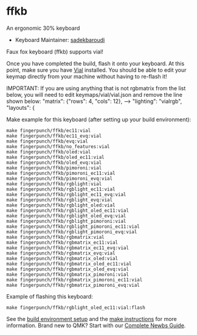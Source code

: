# ffkb

An ergonomic 30% keyboard

* Keyboard Maintainer: [sadekbaroudi](https://github.com/sadekbaroudi)

Faux fox keyboard (ffkb) supports vial!

Once you have completed the build, flash it onto your keyboard. At this point, make sure you have [Vial](https://get.vial.today/) installed. You should be able to edit your keymap directly from your machine without having to re-flash it!

IMPORTANT: If you are using anything that is not rgbmatrix from the list below, you will need to edit keymaps/vial/vial.json and remove the line shown below:
     "matrix": {"rows": 4, "cols": 12},
 --> "lighting": "vialrgb",
     "layouts": {

Make example for this keyboard (after setting up your build environment):

    make fingerpunch/ffkb/ec11:vial
    make fingerpunch/ffkb/ec11_evq:vial
    make fingerpunch/ffkb/evq:vial
    make fingerpunch/ffkb/no_features:vial
    make fingerpunch/ffkb/oled:vial
    make fingerpunch/ffkb/oled_ec11:vial
    make fingerpunch/ffkb/oled_evq:vial
    make fingerpunch/ffkb/pimoroni:vial
    make fingerpunch/ffkb/pimoroni_ec11:vial
    make fingerpunch/ffkb/pimoroni_evq:vial
    make fingerpunch/ffkb/rgblight:vial
    make fingerpunch/ffkb/rgblight_ec11:vial
    make fingerpunch/ffkb/rgblight_ec11_evq:vial
    make fingerpunch/ffkb/rgblight_evq:vial
    make fingerpunch/ffkb/rgblight_oled:vial
    make fingerpunch/ffkb/rgblight_oled_ec11:vial
    make fingerpunch/ffkb/rgblight_oled_evq:vial
    make fingerpunch/ffkb/rgblight_pimoroni:vial
    make fingerpunch/ffkb/rgblight_pimoroni_ec11:vial
    make fingerpunch/ffkb/rgblight_pimoroni_evq:vial
    make fingerpunch/ffkb/rgbmatrix:vial
    make fingerpunch/ffkb/rgbmatrix_ec11:vial
    make fingerpunch/ffkb/rgbmatrix_ec11_evq:vial
    make fingerpunch/ffkb/rgbmatrix_evq:vial
    make fingerpunch/ffkb/rgbmatrix_oled:vial
    make fingerpunch/ffkb/rgbmatrix_oled_ec11:vial
    make fingerpunch/ffkb/rgbmatrix_oled_evq:vial
    make fingerpunch/ffkb/rgbmatrix_pimoroni:vial
    make fingerpunch/ffkb/rgbmatrix_pimoroni_ec11:vial
    make fingerpunch/ffkb/rgbmatrix_pimoroni_evq:vial

Example of flashing this keyboard:

    make fingerpunch/ffkb/rgblight_oled_ec11:vial:flash

See the [build environment setup](https://docs.qmk.fm/#/getting_started_build_tools) and the [make instructions](https://docs.qmk.fm/#/getting_started_make_guide) for more information. Brand new to QMK? Start with our [Complete Newbs Guide](https://docs.qmk.fm/#/newbs).
